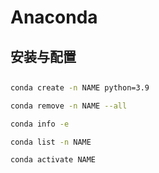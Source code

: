 # Anaconda

## 安装与配置



## 

```bash
conda create -n NAME python=3.9

conda remove -n NAME --all

conda info -e

conda list -n NAME

conda activate NAME
```